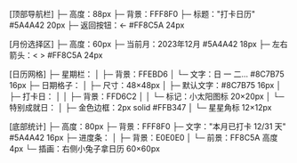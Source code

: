 [顶部导航栏]
├─ 高度：88px
├─ 背景：FFF8F0
├─ 标题："打卡日历" #5A4A42 20px
├─ 返回按钮：← #FF8C5A 24px

[月份选择区]
├─ 高度：60px
├─ 当前月：2023年12月 #5A4A42 18px
├─ 左右箭头：< > #FF8C5A 24px

[日历网格]
├─ 星期栏：
│   ├─ 背景：FFEBD6
│   └─ 文字：日 一 二... #8C7B75 16px
├─ 日期格子：
│   ├─ 尺寸：48×48px
│   ├─ 默认文字：#8C7B75 16px
│   ├─ 打卡日：
│   │   ├─ 背景：FFD6C2
│   │   └─ 标记：小太阳图标 20×20px
│   └─ 特别成就日：
│       ├─ 金色边框：2px solid #FFB347
│       └─ 星星角标 12×12px

[底部统计]
├─ 高度：80px
├─ 背景：FFF8F0
├─ 文字："本月已打卡 12/31 天" #5A4A42 16px
├─ 进度条：
│   ├─ 背景：E0E0E0
│   └─ 前景：FF8C5A 高度4px
└─ 插画：右侧小兔子拿日历 60×60px